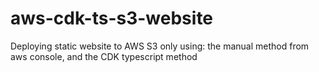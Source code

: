 # aws-cdk-ts-s3-website
Deploying static website to AWS S3 only using: the manual method from aws console, and the CDK typescript method
